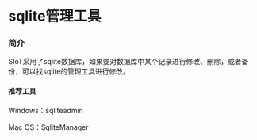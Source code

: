 # sqlite管理工具

### 简介

SIoT采用了sqlite数据库，如果要对数据库中某个记录进行修改、删除，或者备份，可以找sqlite的管理工具进行修改。

#### 推荐工具

Windows：sqliteadmin

Mac OS：SqliteManager


